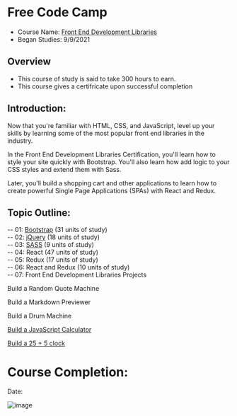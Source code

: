 # Free Code Camp
* Course Name: [Front End Development Libraries](https://www.freecodecamp.org/learn/front-end-development-libraries/)
* Began Studies: 9/9/2021

## Overview
* This course of study is said to take 300 hours to earn. 
* This course gives a certifricate upon successful completion

## Introduction:
Now that you're familiar with HTML, CSS, and JavaScript, level up your skills by learning some of the most popular front end libraries in the industry.

In the Front End Development Libraries Certification, you'll learn how to style your site quickly with Bootstrap. You'll also learn how add logic to your CSS styles and extend them with Sass.

Later, you'll build a shopping cart and other applications to learn how to create powerful Single Page Applications (SPAs) with React and Redux.


## Topic Outline: 
-- 01: [Bootstrap](https://github.com/EO4wellness/T-I-L/blob/main/FrontEnd/freeCodeCamp/Bootstrap.md) (31 units of study)<br>
-- 02: [jQuery](https://github.com/EO4wellness/T-I-L/blob/main/FrontEnd/freeCodeCamp/jQuery.md) (18 units of study)<br>
-- 03: [SASS](https://github.com/EO4wellness/T-I-L/blob/main/FrontEnd/freeCodeCamp/SASS.md) (9 units of study)<br>
-- 04: React (47 units of study)<br>
-- 05: Redux (17 units of study)<br>
-- 06: React and Redux (10 units of study)<br>
-- 07: Front End Development Libraries Projects <br>

Build a Random Quote Machine 

Build a Markdown Previewer 

Build a Drum Machine 

[Build a JavaScript Calculator](https://github.com/EO4wellness/T-I-L/blob/main/FrontEnd/freeCodeCamp/Built-JS-Calculator.md)

[Build a 25 + 5 clock](https://github.com/EO4wellness/T-I-L/blob/main/FrontEnd/freeCodeCamp/Build-Clock.md) 

# Course Completion: 
Date: 

![image](#)
